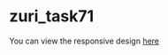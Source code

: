 # zuri_task71
You can view the responsive design [here](https://3k3n3.github.io/zuri_task71/index.html)
